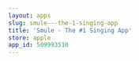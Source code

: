 ```yaml
---
layout: apps
slug: smule---the-1-singing-app
title: 'Smule - The #1 Singing App'
store: apple
app_id: 509993510
---
```

